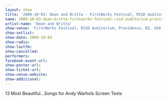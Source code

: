 ```yaml
---
layout: show
title: '2009-10-03: Dean and Britta - FirstWorks Festival, RISD Auditorium, Providence, RI, USA'
name: 2009-10-03-dean-britta-firstworks-festival-risd-auditorium-providence-ri-usa
artist-name: 'Dean and Britta'
show-venue: 'FirstWorks Festival, RISD Auditorium, Providence, RI, USA'
show-setlist: 
show-date: 2009-10-03
show-radio: 
show-lastfm: 
show-cancelled: 
performers: 
facebook-event-url: 
show-poster-url: 
show-ticket-url: 
show-venue-website: 
show-additional: 
---
```


13 Most Beautiful...Songs for Andy Warhols Screen Tests